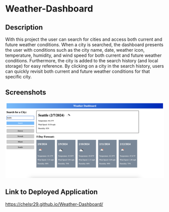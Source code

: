# Weather-Dashboard

## Description 

With this project the user can search for cities and access both current and future weather conditions. When a city is searched, the dashboard presents the user with conditions such as the city name, date, weather icon, temperature, humidity, and wind speed for both current and future weather conditions. Furthermore, the city is added to the search history (and local storage) for easy reference. By clicking on a city in the search history, users can quickly revisit both current and future weather conditions for that specific city.


## Screenshots

![alt text](assets/images/Screenshot%202024-02-07%20at%208.08.38%20PM.png)

## Link to Deployed Application

https://chelsr29.github.io/Weather-Dashboard/